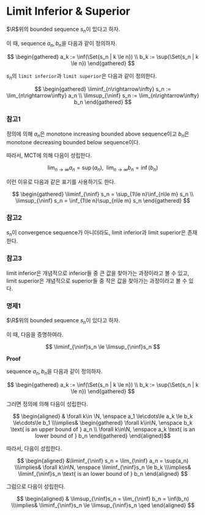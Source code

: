 # Limit Inferior & Superior
$\R$위의 bounded sequence $s_n$이 있다고 하자.

이 때, sequence $a_n,b_n$을 다음과 같이 정의하자.

$$ \begin{gathered} a_k := \inf(\Set{s_n | k \le n}) \\ b_k := \sup(\Set{s_n | k \le n}) \end{gathered} $$

$s_n$의 `limit inferior`과 `limit superior`은 다음과 같이 정의한다.

$$ \begin{gathered} \liminf_{n\rightarrow\infty} s_n := \lim_{n\rightarrow\infty} a_n \\ \limsup_{\ninf} s_n := \lim_{n\rightarrow\infty} b_n  \end{gathered} $$

### 참고1
정의에 의해 $a_n$은 monotone increasing bounded above sequence이고 $b_n$은 monotone decreasing bounded below sequence이다.

따라서, MCT에 의해 다음이 성립한다.

$$ \lim_{n\rightarrow\infty} a_n = \sup(a_n), \enspace \lim_{n\rightarrow\infty} b_n = \inf(b_n) $$

이런 이유로 다음과 같은 표기를 사용하기도 한다.

$$ \begin{gathered} \liminf_{\ninf} s_n = \sup_{1\le n}\inf_{n\le m} s_n \\ \limsup_{\ninf} s_n = \inf_{1\le n}\sup_{n\le m} s_n \end{gathered} $$

### 참고2
$s_n$이 convergence sequence가 아니더라도, limit inferior과 limit superior은 존재한다.

### 참고3
limit inferior은 개념적으로 inferior들 중 큰 값을 찾아가는 과정이라고 볼 수 있고, limit superior은 개념적으로 superior들 중 작은 값을 찾아가는 과정이라고 볼 수 있다.

### 명제1
$\R$위의 bounded sequence $s_n$이 있다고 하자.

이 때, 다음을 증명하여라.

$$ \liminf_{\ninf}s_n \le \limsup_{\ninf}s_n $$

**Proof**

sequence $a_n,b_n$을 다음과 같이 정의하자.

$$ \begin{gathered} a_k := \inf(\Set{s_n | k \le n}) \\ b_k := \sup(\Set{s_n | k \le n}) \end{gathered} $$

그러면 정의에 의해 다음이 성립한다.

$$ \begin{aligned} & \forall k\in \N, \enspace a_1 \le\cdots\le a_k \le b_k \le\cdots\le b_1 \\\implies& \begin{gathered} \forall k\in\N, \enspace b_k \text{ is an upper bound of } a_n \\ \forall k\in\N, \enspace a_k \text{ is an lower bound of } b_n \end{gathered} \end{aligned}$$

따라서, 다음이 성립한다.

$$ \begin{aligned} &\liminf_{\ninf} s_n = \lim_{\ninf} a_n = \sup(a_n) \\\implies& \forall k\in\N, \enspace \liminf_{\ninf}s_n \le b_k \\\implies& \liminf_{\ninf}s_n \text{ is an lower bound of } b_n \end{aligned}    $$

그럼으로 다음이 성립한다.

$$ \begin{aligned} & \limsup_{\ninf}s_n = \lim_{\ninf} b_n = \inf(b_n) \\\implies& \liminf_{\ninf}s_n \le \limsup_{\ninf}s_n \qed \end{aligned} $$


